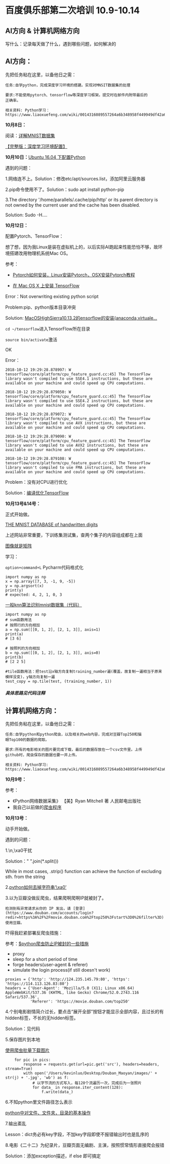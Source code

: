 # 百度俱乐部第二次培训 10.9-10.14

## AI方向 & 计算机网络方向

写什么：记录每天做了什么，遇到哪些问题，如何解决的

## AI方向：

先把任务粘在这里，以备他日之需：

```
任务:自学python，完成深度学习环境的搭建。实现对MNSIT数据集的处理

要求:不能使用pytorch、tensorflow等深度学习框架。提交时在邮件内附带最后的
正确率。

相关资料: Python学习：https://www.liaoxuefeng.com/wiki/0014316089557264a6b348958f449949df42a6d3a2e542c000
```

**10月8日：**

阅读：[详解MNIST数据集](https://blog.csdn.net/simple_the_best/article/details/75267863)

[【完整版：深度学习环境配置】](https://blog.csdn.net/heimu24/article/details/71837926?locationNum=1&fps=1)

**10月10日：**[Ubuntu 16.04 下配置Python](https://blog.csdn.net/galaxy_yyg/article/details/78644845)

遇到的问题：

1.网络连不上。Solution：修改etc/apt/sources.list，添加阿里云服务器

2.pip命令使用不了。Solution：sudo apt install python-pip

3.The directory '/home/parallels/.cache/pip/http' or its parent directory is not owned by the current user and the cache has been disabled.

Solution: Sudo -H....

**10月12日：**

配置Pytorch、TensorFlow：

想了想，因为我Linux是装在虚拟机上的，以后实际AI跑起来性能恐怕不够，故环境搭建改用物理机系统Mac OS。

参考：

* [Pytorch如何安装，Linux安装Pytorch，OSX安装Pytorch教程](https://ptorch.com/news/30.html)

* [在 Mac OS X 上安装 TensorFlow](https://www.cnblogs.com/tensorflownews/p/7298646.html)


Error：Not overwriting existing python script 

Problem:pip、python版本目录冲突

Solution: [MacOSHighSierra10.13.2的ensorflow的安装(anaconda,virtuale...](http://blog.sciencenet.cn/blog-2414991-1100967.html)



  `cd ~/tensorflow`进入TensorFlow所在目录

  `source bin/activate`激活

  OK

  Error：

  ```
  2018-10-12 19:29:28.878997: W tensorflow/core/platform/cpu_feature_guard.cc:45] The TensorFlow library wasn't compiled to use SSE4.1 instructions, but these are available on your machine and could speed up CPU computations.
  
  2018-10-12 19:29:28.879050: W tensorflow/core/platform/cpu_feature_guard.cc:45] The TensorFlow library wasn't compiled to use SSE4.2 instructions, but these are available on your machine and could speed up CPU computations.
  
  2018-10-12 19:29:28.879072: W tensorflow/core/platform/cpu_feature_guard.cc:45] The TensorFlow library wasn't compiled to use AVX instructions, but these are available on your machine and could speed up CPU computations.
  
  2018-10-12 19:29:28.879090: W tensorflow/core/platform/cpu_feature_guard.cc:45] The TensorFlow library wasn't compiled to use AVX2 instructions, but these are available on your machine and could speed up CPU computations.
  
  2018-10-12 19:29:28.879108: W tensorflow/core/platform/cpu_feature_guard.cc:45] The TensorFlow library wasn't compiled to use FMA instructions, but these are available on your machine and could speed up CPU computations.
  ```

  Problem：没有对CPU进行优化

  Solution：[编译优化TensorFlow](http://blog.rickdyang.me/2017-05/tensorflow-build/)

**10月13号&14号：**

正式开始做。

[THE MNIST DATABASE of handwritten digits](http://yann.lecun.com/exdb/mnist/)

上述网站非常重要，下训练集测试集，查两个集子的内容组成都在上面

[图像就是矩阵](https://blog.csdn.net/saltriver/article/details/78882596)

学习：

`option+command+L` Pycharm代码格式化

```
import numpy as np
x = np.array([7, 3, -1, 9, -5])
y = np.argsort(x)
print(y)
# expected: 4, 2, 1, 0, 3
```

[一般knn算法识别mnist数据集（代码）](https://blog.csdn.net/juanjuan1314/article/details/77979582) 

```
import numpy as np
# sum函数用法
# 按照行的方向相加
a = np.sum([[0, 1, 2], [2, 1, 3]], axis=1)
print(a)
# [3 6]

# 按照列的方向相加
b = np.sum([[0, 1, 2], [2, 1, 3]], axis=0)
print(b)
# [2 2 5]
```

```
#tile函数用法：把test沿x轴方向复制training_number遍(覆盖，故复制一遍相当于原来模样没变)，y轴方向复制一遍
test_copy = np.tile(test, (training_number, 1))
```

#### ***具体思路见代码注释***

## 计算机网络方向：

先把任务粘在这里，以备他日之需：

```计算机网络
任务:自学python和python爬虫，以及相关的web内容，完成对豆瓣Top250和猫
眼Top100的数据的爬取。

要求:所有的电影相关的图片要完成下载，最后的数据存放在一个csv文件里。上传
github时，爬虫保存的数据也要一并上传。

相关资料: Python学习:
https://www.liaoxuefeng.com/wiki/0014316089557264a6b348958f449949df42a6d3a2e542c000
```

**10月9号：**

参考：

* 《Python网络数据采集》 【美】Ryan Mitchell 著 人民邮电出版社
* 我自己以前做的[爬虫程序](https://github.com/KevinLuo2000/Download-Sites-Downloader)

**10月13号：**

动手开始做。

遇到的问题：

1.\n,\xa0干扰 

Solution：" ".join(*.split())

While in most cases, .strip() function can achieve the function of excluding sth. from the string

2.[python如何去掉字符串‘\xa0’](https://www.cnblogs.com/yqpy/p/8203783.html)

3.以为豆瓣没做反爬虫，结果爬啊爬啊IP就被封了。

`检测到有异常请求从你的 IP 发出，请 [登录](https://www.douban.com/accounts/login?redir=https%3A%2F%2Fmovie.douban.com%2Ftop250%3Fstart%3D0%26filter%3D) 使用豆瓣。`

吓得我赶紧部署反爬虫措施：

参考：[$python爬虫防止IP被封的一些措施](https://www.cnblogs.com/jiayongji/p/7143662.html)

* proxy
* sleep for a short period of time
* forge headers(user-agent & referer)
* simulate the login process(if still doesn't work)

```
proxies = {'http': 'http://124.235.145.79:80', 'https': 'https://114.113.126.83:80'}
headers = {'User-Agent': 'Mozilla/5.0 (X11; Linux x86_64) AppleWebKit/537.36 (KHTML, like Gecko) Chrome/52.0.2743.116 Safari/537.36',
           'Referer': 'https://movie.douban.com/top250'
```

4.个别电影剧情简介过长，要点击“展开全部”按钮才能显示全部内容，且过长的有hidden标签，不长的无hidden标签。

Solution：见代码

5.保存图片到本地

[使用爬虫批量下载图片](https://www.cnblogs.com/wantao/p/8215720.html)

```
    for pic in pics:
        response = requests.get(url=pic.get('src'), headers=headers, stream=True)
        with open('/Users/kevinluo/Desktop/Douban_Maoyan/images/' + str(j) + '.jpg', 'wb') as f:
            # 以字节流的方式写入，每128个流遍历一次，完成后为一张照片
            for data_ in response.iter_content(128):
                f.write(data_)
```

6.不知python里文件路径怎么表示

[python中对文件、文件夹，目录的基本操作](https://www.cnblogs.com/my1318791335/p/8681136.html)

7.输出紊乱

Lesson：dict务必有key字段，不加key字段即使不报错输出时也是乱序的

8.电影《二十二》为纪录片，豆瓣页面无编剧、主演，按照惯常情形直接爬会报错

Solution：添加exception描述，if else 即可搞定
